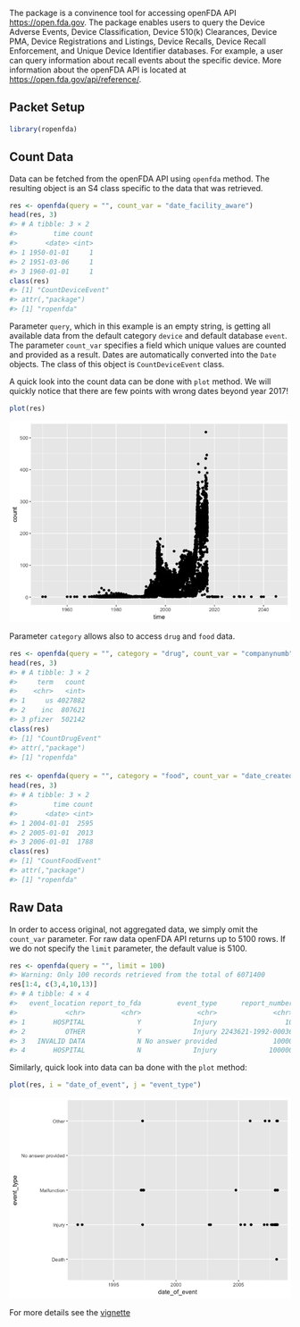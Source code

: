 
The package is a convinence tool for accessing openFDA API <https://open.fda.gov>. The package enables users to query the Device Adverse Events, Device Classification, Device 510(k) Clearances, Device PMA, Device Registrations and Listings, Device Recalls, Device Recall Enforcement, and Unique Device Identifier databases. For example, a user can query information about recall events about the specific device. More information about the openFDA API is located at <https://open.fda.gov/api/reference/>.

Packet Setup
------------

``` r
library(ropenfda)
```

Count Data
----------

Data can be fetched from the openFDA API using `openfda` method. The resulting object is an S4 class specific to the data that was retrieved.

``` r
res <- openfda(query = "", count_var = "date_facility_aware")
head(res, 3)
#> # A tibble: 3 × 2
#>         time count
#>       <date> <int>
#> 1 1950-01-01     1
#> 2 1951-03-06     1
#> 3 1960-01-01     1
class(res)
#> [1] "CountDeviceEvent"
#> attr(,"package")
#> [1] "ropenfda"
```

Parameter `query`, which in this example is an empty string, is getting all available data from the default category `device` and default database `event`. The parameter `count_var` specifies a field which unique values are counted and provided as a result. Dates are automatically converted into the `Date` objects. The class of this object is `CountDeviceEvent` class.

A quick look into the count data can be done with `plot` method. We will quickly notice that there are few points with wrong dates beyond year 2017!

``` r
plot(res)
```

![](README-figures/README-unnamed-chunk-4-1.png)

Parameter `category` allows also to access `drug` and `food` data.

``` r
res <- openfda(query = "", category = "drug", count_var = "companynumb")
head(res, 3)
#> # A tibble: 3 × 2
#>     term   count
#>    <chr>   <int>
#> 1     us 4027882
#> 2    inc  807621
#> 3 pfizer  502142
class(res)
#> [1] "CountDrugEvent"
#> attr(,"package")
#> [1] "ropenfda"

res <- openfda(query = "", category = "food", count_var = "date_created")
head(res, 3)
#> # A tibble: 3 × 2
#>         time count
#>       <date> <int>
#> 1 2004-01-01  2595
#> 2 2005-01-01  2013
#> 3 2006-01-01  1788
class(res)
#> [1] "CountFoodEvent"
#> attr(,"package")
#> [1] "ropenfda"
```

Raw Data
--------

In order to access original, not aggregated data, we simply omit the `count_var` parameter. For raw data openFDA API returns up to 5100 rows. If we do not specify the `limit` parameter, the default value is 5100.

``` r
res <- openfda(query = "", limit = 100)
#> Warning: Only 100 records retrieved from the total of 6071400
res[1:4, c(3,4,10,13)]
#> # A tibble: 4 × 4
#>   event_location report_to_fda         event_type      report_number
#>            <chr>         <chr>              <chr>              <chr>
#> 1       HOSPITAL             Y             Injury                 10
#> 2          OTHER             Y             Injury 2243621-1992-00036
#> 3   INVALID DATA             N No answer provided              10000
#> 4       HOSPITAL             N             Injury             100000
```

Similarly, quick look into data can ba done with the `plot` method:

``` r
plot(res, i = "date_of_event", j = "event_type")
```

![](README-figures/README-unnamed-chunk-7-1.png)

For more details see the [vignette](inst/doc/summary.pdf)
